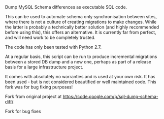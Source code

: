 Dump MySQL Schema differences as executable SQL code.

This can be used to automate schema only synchronisation between sites, 
where there is not a culture of creating migrations to make changes. 
While the latter is probably a technically better solution (and highly recommended before using this), this offers an alternative. It is currently far from perfect, and will need work to be completely trusted.

The code has only been tested with Python 2.7.

At a regular basis, this script can be run to produce incremental migrations between a stored DB dump and a new one, perhaps as part of a release basis for a large infrastructure project.

It comes with absolutely no warranties and is used at your own risk. It has been used - but is not considered beautified or well maintained code. This fork was for bug fixing purposes!

Fork from original project at https://code.google.com/p/sql-dump-schema-diff/

Fork for bug fixes

